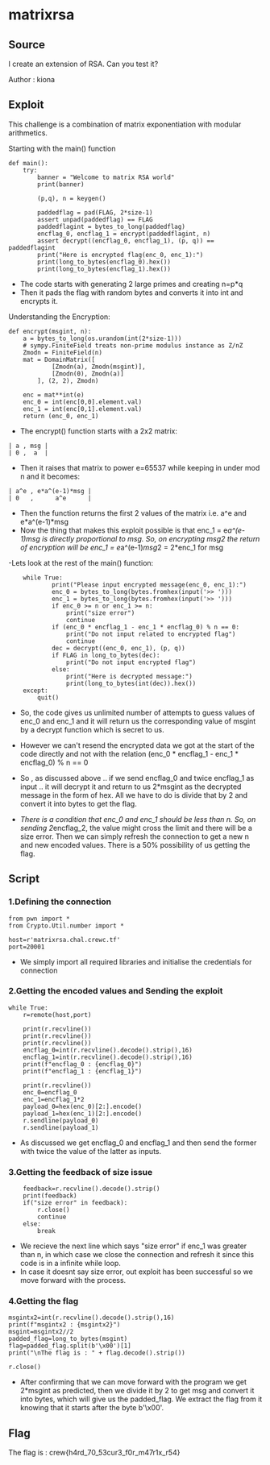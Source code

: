 # matrixrsa

## Source

I create an extension of RSA. Can you test it?

Author : kiona

## Exploit

This challenge is a combination of matrix exponentiation with modular arithmetics.

Starting with the main() function
```
def main():
    try:
        banner = "Welcome to matrix RSA world"
        print(banner)

        (p,q), n = keygen()

        paddedflag = pad(FLAG, 2*size-1)
        assert unpad(paddedflag) == FLAG
        paddedflagint = bytes_to_long(paddedflag)
        encflag_0, encflag_1 = encrypt(paddedflagint, n)
        assert decrypt((encflag_0, encflag_1), (p, q)) == paddedflagint
        print("Here is encrypted flag(enc_0, enc_1):")
        print(long_to_bytes(encflag_0).hex())
        print(long_to_bytes(encflag_1).hex())
```

- The code starts with generating 2 large primes and creating n=p*q
- Then it pads the flag with random bytes and converts it into int and encrypts it.

Understanding the Encryption:
```
def encrypt(msgint, n):
    a = bytes_to_long(os.urandom(int(2*size-1)))
    # sympy.FiniteField treats non-prime modulus instance as Z/nZ
    Zmodn = FiniteField(n)
    mat = DomainMatrix([
            [Zmodn(a), Zmodn(msgint)],
            [Zmodn(0), Zmodn(a)]
        ], (2, 2), Zmodn)

    enc = mat**int(e)
    enc_0 = int(enc[0,0].element.val)
    enc_1 = int(enc[0,1].element.val)
    return (enc_0, enc_1)
```

- The encrypt() function starts with a 2x2 matrix:
```
| a , msg |
| 0 ,  a  |
```
- Then it raises that matrix to power e=65537 while keeping in under mod n and it becomes:
```
| a^e , e*a^(e-1)*msg |
| 0   ,      a^e      |
```

- Then the function returns the first 2 values of the matrix i.e. a^e and e*a^(e-1)*msg
- Now the thing that makes this exploit possible is that enc_1 = e*a^(e-1)*msg is directly proportional to msg. So, on encrypting msg*2 the return of encryption will be enc_1 = e*a^(e-1)*msg*2 = 2*enc_1 for msg

-Lets look at the rest of the main() function:
```
	while True:
            print("Please input encrypted message(enc_0, enc_1):")
            enc_0 = bytes_to_long(bytes.fromhex(input('>> ')))
            enc_1 = bytes_to_long(bytes.fromhex(input('>> ')))
            if enc_0 >= n or enc_1 >= n:
                print("size error")
                continue
            if (enc_0 * encflag_1 - enc_1 * encflag_0) % n == 0:
                print("Do not input related to encrypted flag")
                continue
            dec = decrypt((enc_0, enc_1), (p, q))
            if FLAG in long_to_bytes(dec):
                print("Do not input encrypted flag")
            else:
                print("Here is decrypted message:")
                print(long_to_bytes(int(dec)).hex())
    except:
        quit()
```
- So, the code gives us unlimited number of attempts to guess values of enc_0 and enc_1 and it will return us the corresponding value of msgint by a decrypt function which is secret to us.
- However we can't resend the encrypted data we got at the start of the code directly and not with the relation (enc_0 * encflag_1 - enc_1 * encflag_0) % n == 0

- So , as discussed above .. if we send encflag_0 and twice encflag_1 as input .. it will decrypt it and return to us 2*msgint as the decrypted message in the form of hex. All we have to do is divide that by 2 and convert it into bytes to get the flag.
- *There is a condition that enc_0 and enc_1 should be less than n. So, on sending 2*encflag_2, the value might cross the limit and there will be a size error. Then we can simply refresh the connection to get a new n and new encoded values. There is a 50% possibility of us getting the flag.

## Script

### 1.Defining the connection
```
from pwn import *
from Crypto.Util.number import *

host=r'matrixrsa.chal.crewc.tf'
port=20001
```
- We simply import all required libraries and initialise the credentials for connection

### 2.Getting the encoded values and Sending the exploit
```
while True:
	r=remote(host,port)

	print(r.recvline())
	print(r.recvline())
	print(r.recvline())
	encflag_0=int(r.recvline().decode().strip(),16)
	encflag_1=int(r.recvline().decode().strip(),16)
	print(f"encflag_0 : {encflag_0}")
	print(f"encflag_1 : {encflag_1}")

	print(r.recvline())
	enc_0=encflag_0
	enc_1=encflag_1*2
	payload_0=hex(enc_0)[2:].encode()
	payload_1=hex(enc_1)[2:].encode()
	r.sendline(payload_0)
	r.sendline(payload_1)
```
- As discussed we get encflag_0 and encflag_1 and then send the former with twice the value of the latter as inputs.

### 3.Getting the feedback of size issue
```
	feedback=r.recvline().decode().strip()
	print(feedback)
	if("size error" in feedback):
		r.close()
		continue
	else:
		break
```
- We recieve the next line which says "size error" if enc_1 was greater than n, in which case we close the connection and refresh it since this code is in a infinite while loop.
- In case it doesnt say size error, out exploit has been successful so we move forward with the process.

### 4.Getting the flag
```
msgintx2=int(r.recvline().decode().strip(),16)
print(f"msgintx2 : {msgintx2}")
msgint=msgintx2//2
padded_flag=long_to_bytes(msgint)
flag=padded_flag.split(b'\x00')[1]
print("\nThe flag is : " + flag.decode().strip())

r.close()
```
- After confirming that we can move forward with the program we get 2*msgint as predicted, then we divide it by 2 to get msg and convert it into bytes, which will give us the padded_flag. We extract the flag from it knowing that it starts after the byte b'\x00'.

## Flag

The flag is : crew{h4rd_70_53cur3_f0r_m47r1x_r54}